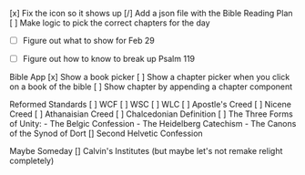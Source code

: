 
[x] Fix the icon so it shows up
[/] Add a json file with the Bible Reading Plan
[ ] Make logic to pick the correct chapters for the day
- [ ] Figure out what to show for Feb 29
- [ ] Figure out how to know to break up Psalm 119


Bible App
[x] Show a book picker
[ ] Show a chapter picker when you click on a book of the bible
[ ] Show chapter by appending a chapter component


Reformed Standards
[ ] WCF
[ ] WSC
[ ] WLC
[ ] Apostle's Creed
[ ] Nicene Creed
[ ] Athanaisian Creed
[ ] Chalcedonian Definition
[ ] The Three Forms of Unity: 
    - The Belgic Confession
    - The Heidelberg Catechism
    - The Canons of the Synod of Dort
[] Second Helvetic Confession


Maybe Someday
[] Calvin's Institutes (but maybe let's not remake relight completely)